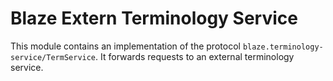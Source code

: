 # Blaze Extern Terminology Service

This module contains an implementation of the protocol `blaze.terminology-service/TermService`. It forwards requests to an external terminology service.
